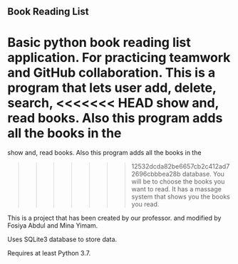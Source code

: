 ## Book Reading List

Basic python book reading list application. 
For practicing teamwork and GitHub collaboration. 
This is a program that lets user add, delete, search, 
<<<<<<< HEAD
show and, read books. Also this program adds all the books in the 
=======
show and, read books.
Also this program adds all the books in the 
>>>>>>> 12532dcda82be6657cb2c412ad72696cbbbea28b
database. You will be to choose the books you want to read.
It has a massage system that shows you the books you read.

This is a project that has been created by our professor.
and modified by Fosiya Abdul and Mina Yimam.


Uses SQLite3 database to store data. 

Requires at least Python 3.7.
